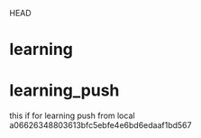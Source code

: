 HEAD
# learning

# learning_push
this if for learning push from local
a06626348803613bfc5ebfe4e6bd6edaaf1bd567
